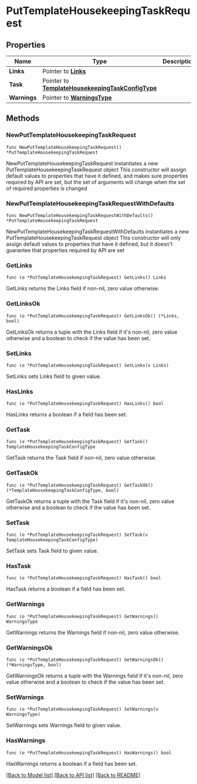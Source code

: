 # PutTemplateHousekeepingTaskRequest

## Properties

Name | Type | Description | Notes
------------ | ------------- | ------------- | -------------
**Links** | Pointer to [**Links**](Links.md) |  | [optional] 
**Task** | Pointer to [**TemplateHousekeepingTaskConfigType**](TemplateHousekeepingTaskConfigType.md) |  | [optional] 
**Warnings** | Pointer to [**WarningsType**](WarningsType.md) |  | [optional] 

## Methods

### NewPutTemplateHousekeepingTaskRequest

`func NewPutTemplateHousekeepingTaskRequest() *PutTemplateHousekeepingTaskRequest`

NewPutTemplateHousekeepingTaskRequest instantiates a new PutTemplateHousekeepingTaskRequest object
This constructor will assign default values to properties that have it defined,
and makes sure properties required by API are set, but the set of arguments
will change when the set of required properties is changed

### NewPutTemplateHousekeepingTaskRequestWithDefaults

`func NewPutTemplateHousekeepingTaskRequestWithDefaults() *PutTemplateHousekeepingTaskRequest`

NewPutTemplateHousekeepingTaskRequestWithDefaults instantiates a new PutTemplateHousekeepingTaskRequest object
This constructor will only assign default values to properties that have it defined,
but it doesn't guarantee that properties required by API are set

### GetLinks

`func (o *PutTemplateHousekeepingTaskRequest) GetLinks() Links`

GetLinks returns the Links field if non-nil, zero value otherwise.

### GetLinksOk

`func (o *PutTemplateHousekeepingTaskRequest) GetLinksOk() (*Links, bool)`

GetLinksOk returns a tuple with the Links field if it's non-nil, zero value otherwise
and a boolean to check if the value has been set.

### SetLinks

`func (o *PutTemplateHousekeepingTaskRequest) SetLinks(v Links)`

SetLinks sets Links field to given value.

### HasLinks

`func (o *PutTemplateHousekeepingTaskRequest) HasLinks() bool`

HasLinks returns a boolean if a field has been set.

### GetTask

`func (o *PutTemplateHousekeepingTaskRequest) GetTask() TemplateHousekeepingTaskConfigType`

GetTask returns the Task field if non-nil, zero value otherwise.

### GetTaskOk

`func (o *PutTemplateHousekeepingTaskRequest) GetTaskOk() (*TemplateHousekeepingTaskConfigType, bool)`

GetTaskOk returns a tuple with the Task field if it's non-nil, zero value otherwise
and a boolean to check if the value has been set.

### SetTask

`func (o *PutTemplateHousekeepingTaskRequest) SetTask(v TemplateHousekeepingTaskConfigType)`

SetTask sets Task field to given value.

### HasTask

`func (o *PutTemplateHousekeepingTaskRequest) HasTask() bool`

HasTask returns a boolean if a field has been set.

### GetWarnings

`func (o *PutTemplateHousekeepingTaskRequest) GetWarnings() WarningsType`

GetWarnings returns the Warnings field if non-nil, zero value otherwise.

### GetWarningsOk

`func (o *PutTemplateHousekeepingTaskRequest) GetWarningsOk() (*WarningsType, bool)`

GetWarningsOk returns a tuple with the Warnings field if it's non-nil, zero value otherwise
and a boolean to check if the value has been set.

### SetWarnings

`func (o *PutTemplateHousekeepingTaskRequest) SetWarnings(v WarningsType)`

SetWarnings sets Warnings field to given value.

### HasWarnings

`func (o *PutTemplateHousekeepingTaskRequest) HasWarnings() bool`

HasWarnings returns a boolean if a field has been set.


[[Back to Model list]](../README.md#documentation-for-models) [[Back to API list]](../README.md#documentation-for-api-endpoints) [[Back to README]](../README.md)


